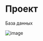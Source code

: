 # Проект

База данных

![image](https://user-images.githubusercontent.com/47927866/228024833-708cd682-d892-46fa-a158-99aa3ac47d44.png)
